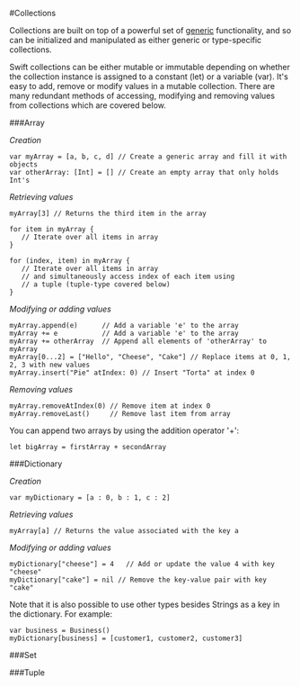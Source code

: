 #Collections  

Collections are built on top of a powerful set of [generic](https://developer.apple.com/library/ios/documentation/Swift/Conceptual/Swift_Programming_Language/Generics.html#//apple_ref/doc/uid/TP40014097-CH26-ID179) functionality, and so can be initialized and manipulated as either generic or type-specific collections.  

Swift collections can be either mutable or immutable depending on whether the collection instance is assigned to a constant (let) or a variable (var). It's easy to add, remove or modify values in a mutable collection. There are many redundant methods of accessing, modifying and removing values from collections which are covered below.  

###Array  

*Creation*  
```
var myArray = [a, b, c, d] // Create a generic array and fill it with objects
var otherArray: [Int] = [] // Create an empty array that only holds Int's
```

*Retrieving values*  
```
myArray[3] // Returns the third item in the array

for item in myArray {
   // Iterate over all items in array
}

for (index, item) in myArray {
   // Iterate over all items in array
   // and simultaneously access index of each item using
   // a tuple (tuple-type covered below)
}
```

*Modifying or adding values*  
```
myArray.append(e)      // Add a variable 'e' to the array
myArray += e           // Add a variable 'e' to the array
myArray += otherArray  // Append all elements of 'otherArray' to myArray
myArray[0...2] = ["Hello", "Cheese", "Cake"] // Replace items at 0, 1, 2, 3 with new values
myArray.insert("Pie" atIndex: 0) // Insert "Torta" at index 0
```

*Removing values*
```
myArray.removeAtIndex(0) // Remove item at index 0
myArray.removeLast()     // Remove last item from array
```

You can append two arrays by using the addition operator '+':  
```
let bigArray = firstArray + secondArray
```

###Dictionary  

*Creation*  
```
var myDictionary = [a : 0, b : 1, c : 2]  
```

*Retrieving values*  
```
myArray[a] // Returns the value associated with the key a
```

*Modifying or adding values*  
```
myDictionary["cheese"] = 4   // Add or update the value 4 with key "cheese"
myDictionary["cake"] = nil // Remove the key-value pair with key "cake"
```

Note that it is also possible to use other types besides Strings as a key in the dictionary. For example:  
```
var business = Business()
myDictionary[business] = [customer1, customer2, customer3]
```

###Set  

###Tuple  
